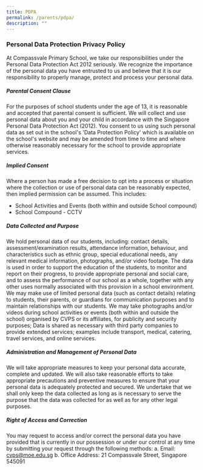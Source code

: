 ```yaml
---
title: PDPA
permalink: /parents/pdpa/
description: ""
---
```

### Personal Data Protection Privacy Policy
At Compassvale Primary School, we take our responsibilities under the Personal Data Protection Act 2012 seriously. We recognize the importance of the personal data you have entrusted to us and believe that it is our responsibility to properly manage, protect and process your personal data.

##### Parental Consent Clause
For the purposes of school students under the age of 13, it is reasonable and accepted that parental consent is sufficient.
We will collect and use personal data about you and your child in accordance with the Singapore Personal Data Protection Act (2012). You consent to us using such personal data as set out in the school's 'Data Protection Policy' which is available on the school's website and may be amended from time to time and where otherwise reasonably necessary for the school to provide appropriate services.

##### Implied Consent
Where a person has made a free decision to opt into a process or situation where the collection or use of personal data can be reasonably expected, then implied permission can be assumed. This includes:
* School Activities and Events (both within and outside School compound)
* School Compound - CCTV

##### Data Collected and Purpose
We hold personal data of our students, including: contact details, assessment/examination results, attendance information, behaviour, and characteristics such as ethnic group, special educational needs, any relevant medical information, photographs, and/or video footage.
The data is used in order to support the education of the students, to monitor and report on their progress, to provide appropriate personal and social care, and to assess the performance of our school as a whole, together with any other uses normally associated with this provision in a school environment.
We may make use of limited personal data (such as contact details) relating to students, their parents, or guardians for communication purposes and to maintain relationships with our students.
We may take photographs and/or videos during school activities or events (both within and outside the school) organised by CVPS or its affiliates, for publicity and security purposes; Data is shared as necessary with third party companies to provide extended services; examples include transport, medical, catering, travel services, and online services.

##### Administration and Management of Personal Data
We will take appropriate measures to keep your personal data accurate, complete and updated. We will also take reasonable efforts to take appropriate precautions and preventive measures to ensure that your personal data is adequately protected and secured. We undertake that we shall only keep the data collected as long as is necessary to serve the purpose that the data was collected for as well as for any other legal purposes.

##### Right of Access and Correction
You may request to access and/or correct the personal data you have provided that is currently in our possession or under our control at any time by submitting your request through the following methods:
a. Email: [cvps@moe.edu.sg](cvps@moe.edu.sg)
b. Office Address: 21 Compassvale Street, Singapore 545091